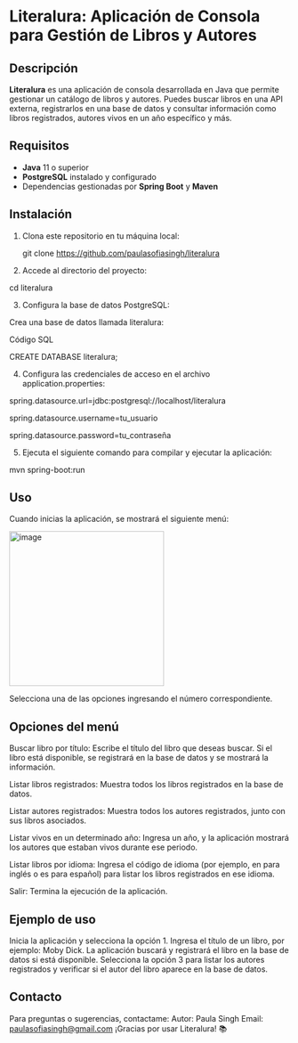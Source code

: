 # Literalura: Aplicación de Consola para Gestión de Libros y Autores

## Descripción
**Literalura** es una aplicación de consola desarrollada en Java que permite gestionar un catálogo de libros y autores. Puedes buscar libros en una API externa, registrarlos en una base de datos y consultar información como libros registrados, autores vivos en un año específico y más.

## Requisitos
- **Java** 11 o superior
- **PostgreSQL** instalado y configurado
- Dependencias gestionadas por **Spring Boot** y **Maven**

## Instalación
1. Clona este repositorio en tu máquina local:
   
   git clone https://github.com/paulasofiasingh/literalura
   
2. Accede al directorio del proyecto:
   
cd literalura

3. Configura la base de datos PostgreSQL:
   
Crea una base de datos llamada literalura:

Código SQL

CREATE DATABASE literalura;

4. Configura las credenciales de acceso en el archivo application.properties:

spring.datasource.url=jdbc:postgresql://localhost/literalura

spring.datasource.username=tu_usuario

spring.datasource.password=tu_contraseña

5. Ejecuta el siguiente comando para compilar y ejecutar la aplicación:

mvn spring-boot:run

## Uso
Cuando inicias la aplicación, se mostrará el siguiente menú:

<img width="278" alt="image" src="https://github.com/user-attachments/assets/cc4c5ea9-76db-4a8a-ba20-4c3e5f59735b">

Selecciona una de las opciones ingresando el número correspondiente.

## Opciones del menú
Buscar libro por título:
Escribe el título del libro que deseas buscar. Si el libro está disponible, se registrará en la base de datos y se mostrará la información.

Listar libros registrados:
Muestra todos los libros registrados en la base de datos.

Listar autores registrados:
Muestra todos los autores registrados, junto con sus libros asociados.

Listar vivos en un determinado año:
Ingresa un año, y la aplicación mostrará los autores que estaban vivos durante ese periodo.

Listar libros por idioma:
Ingresa el código de idioma (por ejemplo, en para inglés o es para español) para listar los libros registrados en ese idioma.

Salir:
Termina la ejecución de la aplicación.

## Ejemplo de uso
Inicia la aplicación y selecciona la opción 1.
Ingresa el título de un libro, por ejemplo: Moby Dick.
La aplicación buscará y registrará el libro en la base de datos si está disponible.
Selecciona la opción 3 para listar los autores registrados y verificar si el autor del libro aparece en la base de datos.

## Contacto
Para preguntas o sugerencias, contactame:
Autor: Paula Singh
Email: paulasofiasingh@gmail.com
¡Gracias por usar Literalura! 📚
